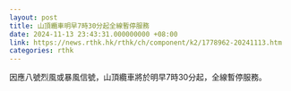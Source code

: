 ```yaml
---
layout: post
title: 山頂纜車明早7時30分起全線暫停服務
date: 2024-11-13 23:43:31.000000000 +08:00
link: https://news.rthk.hk/rthk/ch/component/k2/1778962-20241113.htm
categories: rthk
---
```


因應八號烈風或暴風信號，山頂纜車將於明早7時30分起，全線暫停服務。
